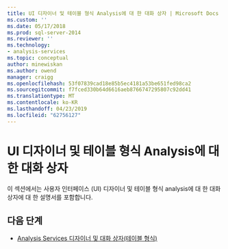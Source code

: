 ```yaml
---
title: UI 디자이너 및 테이블 형식 Analysis에 대 한 대화 상자 | Microsoft Docs
ms.custom: ''
ms.date: 05/17/2018
ms.prod: sql-server-2014
ms.reviewer: ''
ms.technology:
- analysis-services
ms.topic: conceptual
author: minewiskan
ms.author: owend
manager: craigg
ms.openlocfilehash: 53f07839cad18e85b5ec4181a53be651fed98ca2
ms.sourcegitcommit: f7fced330b64d6616aeb8766747295807c92dd41
ms.translationtype: MT
ms.contentlocale: ko-KR
ms.lasthandoff: 04/23/2019
ms.locfileid: "62756127"
---
```

# <a name="ui-designers-and-dialogs-for-tabular-analysis"></a>UI 디자이너 및 테이블 형식 Analysis에 대 한 대화 상자

이 섹션에서는 사용자 인터페이스 (UI) 디자이너 및 테이블 형식 analysis에 대 한 대화 상자에 대 한 설명서를 포함합니다.

## <a name="next-steps"></a>다음 단계

- [Analysis Services 디자이너 및 대화 상자(테이블 형식)](../analysis-services-designers-and-dialog-boxes-tabular.md)


